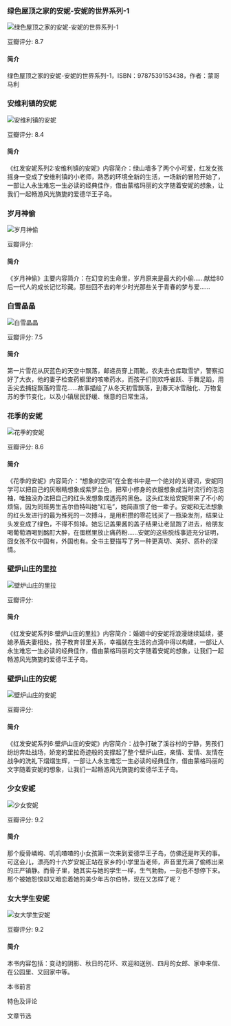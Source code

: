 

### 绿色屋顶之家的安妮-安妮的世界系列-1

![绿色屋顶之家的安妮-安妮的世界系列-1](https://img1.doubanio.com/view/subject/l/public/s4386308.jpg)

豆瓣评分: 8.7

#### 简介

绿色屋顶之家的安妮-安妮的世界系列-1，ISBN：9787539153438，作者：蒙哥马利



### 安维利镇的安妮

![安维利镇的安妮](https://img3.doubanio.com/view/subject/l/public/s6796903.jpg)

豆瓣评分: 8.4

#### 简介

《红发安妮系列2:安维利镇的安妮》内容简介：绿山墙多了两个小可爱，红发女孩摇身一变成了安维利镇的小老师，熟悉的环境全新的生活，一场新的冒险开始了，一部让人永生难忘一生必读的经典佳作，借由蒙格玛丽的文字随着安妮的想象，让我们一起畅游风光旖旎的爱德华王子岛。



### 岁月神偷

![岁月神偷](https://img3.doubanio.com/view/subject/l/public/s6797642.jpg)

豆瓣评分: 

#### 简介

《岁月神偷》主要内容简介：在幻变的生命里，岁月原来是最大的小偷……献给80后一代人的成长记忆珍藏。那些回不去的年少时光那些关于青春的梦与爱……



### 白雪晶晶

![白雪晶晶](https://img3.doubanio.com/view/subject/l/public/s4473013.jpg)

豆瓣评分: 7.5

#### 简介

第一片雪花从灰蓝色的天空中飘落，邮递员穿上雨靴，农夫去仓库取雪铲，警察扣好了大衣，他的妻子检查药橱里的咳嗽药水，而孩子们则欢呼雀跃、手舞足蹈，用舌尖去捕捉飘落的雪花……故事描绘了从冬天初雪飘落，到春天冰雪融化、万物复苏的季节变化，以及小镇居民舒缓、惬意的日常生活。



### 花季的安妮

![花季的安妮](https://img3.doubanio.com/view/subject/l/public/s4014082.jpg)

豆瓣评分: 8.6

#### 简介

《花季的安妮》内容简介：“想象的空间”在全套书中是一个绝对的关键词，安妮同学可以把自己的灰眼睛想象成紫罗兰色，把窄小修身的衣服想象成当时流行的泡泡袖，唯独没办法把自己的红头发想象成透亮的黑色。这头红发给安妮带来了不小的烦恼，因为同班男生吉尔伯特叫她“红毛”，她简直恨了他一辈子。安妮和无法想象的红头发进行的最为殊死的一次搏斗，是用积攒的零花钱买了一瓶染发剂，结果让头发变成了绿色，不得不剪掉。她忘记盖果酱的盖子结果让老鼠跑了进去，给朋友喝葡萄酒喝到酩酊大醉，在蛋糕里放止痛药粉……安妮的这些脱线事迹充分证明，囧女孩不仅中国有，外国也有。全书主要描写了另一种更真切、美好、质朴的深情。



### 壁炉山庄的里拉

![壁炉山庄的里拉](https://img1.doubanio.com/view/subject/l/public/s6796899.jpg)

豆瓣评分: 

#### 简介

《红发安妮系列8:壁炉山庄的里拉》内容简介：婚姻中的安妮将浪漫继续延续，婆媳矛盾夫妻相处，孩子教育邻里关系，幸福就在生活的点滴中得以构建，一部让人永生难忘一生必读的经典佳作，借由蒙格玛丽的文字随着安妮的想象，让我们一起畅游风光旖旎的爱德华王子岛。



### 壁炉山庄的安妮

![壁炉山庄的安妮](https://img1.doubanio.com/view/subject/l/public/s6806458.jpg)

豆瓣评分: 

#### 简介

《红发安妮系列6:壁炉山庄的安妮》内容简介：战争打破了溪谷村的宁静，男孩们纷纷奔赴战场，娇宠的里拉奇迹般的支撑起了整个壁炉山庄，亲情、爱情、友情在战争的洗礼下熠熠生辉，一部让人永生难忘一生必读的经典佳作，借由蒙格玛丽的文字随着安妮的想象，让我们一起畅游风光旖旎的爱德华王子岛。



### 少女安妮

![少女安妮](https://img1.doubanio.com/view/subject/l/public/s1224867.jpg)

豆瓣评分: 9.2

#### 简介

那个瘦骨嶙峋、叽叽喳喳的小女孩第一次来到爱德华王子岛，仿佛还是昨天的事。　　可这会儿，漂亮的十六岁安妮正站在家乡的小学里当老师，声音里充满了偷练出来的庄严镇静。而骨子里，她其实与她的学生一样，生气勃勃，一刻也不想停下来。　　那个被她怨恨却又暗恋着她的美少年吉尔伯特，现在又怎样了呢？



### 女大学生安妮

![女大学生安妮](https://img1.doubanio.com/view/subject/l/public/s2354699.jpg)

豆瓣评分: 9.2

#### 简介

本书内容包括：变动的阴影、秋日的花环、欢迎和送别、四月的女郎、家中来信、在公园里、又回家中等。

本书前言

特色及评论

文章节选



